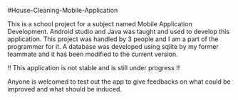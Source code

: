 #House-Cleaning-Mobile-Application

This is a school project for a subject named Mobile Application Development.
Android studio and Java was taught and used to develop this application.
This project was handled by 3 people and I am a part of the programmer for it.
A database was developed using sqlite by my former teammate and it has been modified to the current version.

!! This application is not stable and is still under progress !!

Anyone is welcomed to test out the app to give feedbacks on what could be improved and what should be induced.

